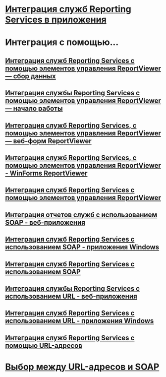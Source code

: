 # [Интеграция служб Reporting Services в приложения](integrating-reporting-services-into-applications.md)

# Интеграция с помощью...
## [Интеграция служб Reporting Services с помощью элементов управления ReportViewer — сбор данных](integrating-reporting-services-using-reportviewer-controls-data-collection.md)
## [Интеграция службы Reporting Services с помощью элементов управления ReportViewer — начало работы](integrating-reporting-services-using-reportviewer-controls-get-started.md)
## [Интеграция служб Reporting Services, с помощью элементов управления ReportViewer — веб-форм ReportViewer](using-the-webforms-reportviewer-control.md)
## [Интеграция служб Reporting Services, с помощью элементов управления ReportViewer - WinForms ReportViewer](using-the-winforms-reportviewer-control.md)
## [Интеграция служб Reporting Services с помощью элементов управления ReportViewer](integrating-reporting-services-using-reportviewer-controls.md)
## [Интеграция отчетов служб с использованием SOAP - веб-приложения](integrating-reporting-services-using-soap-web-application.md)
## [Интеграция служб Reporting Services с использованием SOAP - приложения Windows](integrating-reporting-services-using-soap-windows-application.md)
## [Интеграция служб Reporting Services с использованием SOAP](integrating-reporting-services-using-soap.md)
## [Интеграция службы Reporting Services с использованием URL - веб-приложения](integrating-reporting-services-using-url-access-web-application.md)
## [Интеграция служб Reporting Services с использованием URL - приложения Windows](integrating-reporting-services-using-url-access-windows-application.md)
## [Интеграция служб Reporting Services с помощью URL-адресов](integrating-reporting-services-using-url-access.md)

# [Выбор между URL-адресов и SOAP](choosing-between-url-access-and-soap.md)
